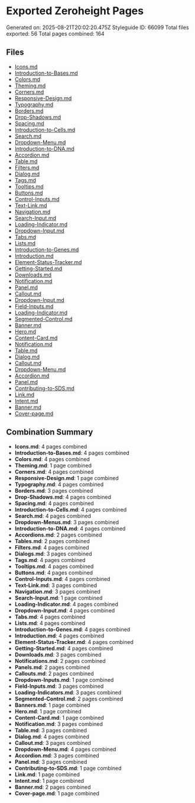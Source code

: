 # Exported Zeroheight Pages

Generated on: 2025-08-21T20:02:20.475Z
Styleguide ID: 66099
Total files exported: 56
Total pages combined: 164

## Files

- [Icons.md](./Icons.md)
- [Introduction-to-Bases.md](./Introduction-to-Bases.md)
- [Colors.md](./Colors.md)
- [Theming.md](./Theming.md)
- [Corners.md](./Corners.md)
- [Responsive-Design.md](./Responsive-Design.md)
- [Typography.md](./Typography.md)
- [Borders.md](./Borders.md)
- [Drop-Shadows.md](./Drop-Shadows.md)
- [Spacing.md](./Spacing.md)
- [Introduction-to-Cells.md](./Introduction-to-Cells.md)
- [Search.md](./Search.md)
- [Dropdown-Menu.md](./Dropdown-Menu.md)
- [Introduction-to-DNA.md](./Introduction-to-DNA.md)
- [Accordion.md](./Accordion.md)
- [Table.md](./Table.md)
- [Filters.md](./Filters.md)
- [Dialog.md](./Dialog.md)
- [Tags.md](./Tags.md)
- [Tooltips.md](./Tooltips.md)
- [Buttons.md](./Buttons.md)
- [Control-Inputs.md](./Control-Inputs.md)
- [Text-Link.md](./Text-Link.md)
- [Navigation.md](./Navigation.md)
- [Search-Input.md](./Search-Input.md)
- [Loading-Indicator.md](./Loading-Indicator.md)
- [Dropdown-Input.md](./Dropdown-Input.md)
- [Tabs.md](./Tabs.md)
- [Lists.md](./Lists.md)
- [Introduction-to-Genes.md](./Introduction-to-Genes.md)
- [Introduction.md](./Introduction.md)
- [Element-Status-Tracker.md](./Element-Status-Tracker.md)
- [Getting-Started.md](./Getting-Started.md)
- [Downloads.md](./Downloads.md)
- [Notification.md](./Notification.md)
- [Panel.md](./Panel.md)
- [Callout.md](./Callout.md)
- [Dropdown-Input.md](./Dropdown-Input.md)
- [Field-Inputs.md](./Field-Inputs.md)
- [Loading-Indicator.md](./Loading-Indicator.md)
- [Segmented-Control.md](./Segmented-Control.md)
- [Banner.md](./Banner.md)
- [Hero.md](./Hero.md)
- [Content-Card.md](./Content-Card.md)
- [Notification.md](./Notification.md)
- [Table.md](./Table.md)
- [Dialog.md](./Dialog.md)
- [Callout.md](./Callout.md)
- [Dropdown-Menu.md](./Dropdown-Menu.md)
- [Accordion.md](./Accordion.md)
- [Panel.md](./Panel.md)
- [Contributing-to-SDS.md](./Contributing-to-SDS.md)
- [Link.md](./Link.md)
- [Intent.md](./Intent.md)
- [Banner.md](./Banner.md)
- [Cover-page.md](./Cover-page.md)

## Combination Summary

- **Icons.md**: 4 pages combined
- **Introduction-to-Bases.md**: 4 pages combined
- **Colors.md**: 4 pages combined
- **Theming.md**: 1 page combined
- **Corners.md**: 4 pages combined
- **Responsive-Design.md**: 1 page combined
- **Typography.md**: 4 pages combined
- **Borders.md**: 3 pages combined
- **Drop-Shadows.md**: 4 pages combined
- **Spacing.md**: 4 pages combined
- **Introduction-to-Cells.md**: 4 pages combined
- **Search.md**: 4 pages combined
- **Dropdown-Menus.md**: 3 pages combined
- **Introduction-to-DNA.md**: 4 pages combined
- **Accordions.md**: 2 pages combined
- **Tables.md**: 2 pages combined
- **Filters.md**: 4 pages combined
- **Dialogs.md**: 3 pages combined
- **Tags.md**: 4 pages combined
- **Tooltips.md**: 4 pages combined
- **Buttons.md**: 4 pages combined
- **Control-Inputs.md**: 4 pages combined
- **Text-Link.md**: 3 pages combined
- **Navigation.md**: 3 pages combined
- **Search-Input.md**: 1 page combined
- **Loading-Indicator.md**: 4 pages combined
- **Dropdown-Input.md**: 4 pages combined
- **Tabs.md**: 4 pages combined
- **Lists.md**: 4 pages combined
- **Introduction-to-Genes.md**: 4 pages combined
- **Introduction.md**: 4 pages combined
- **Element-Status-Tracker.md**: 4 pages combined
- **Getting-Started.md**: 4 pages combined
- **Downloads.md**: 3 pages combined
- **Notifications.md**: 2 pages combined
- **Panels.md**: 2 pages combined
- **Callouts.md**: 2 pages combined
- **Dropdown-Inputs.md**: 1 page combined
- **Field-Inputs.md**: 3 pages combined
- **Loading-Indicators.md**: 3 pages combined
- **Segmented-Control.md**: 2 pages combined
- **Banners.md**: 1 page combined
- **Hero.md**: 1 page combined
- **Content-Card.md**: 1 page combined
- **Notification.md**: 3 pages combined
- **Table.md**: 3 pages combined
- **Dialog.md**: 4 pages combined
- **Callout.md**: 3 pages combined
- **Dropdown-Menu.md**: 4 pages combined
- **Accordion.md**: 3 pages combined
- **Panel.md**: 3 pages combined
- **Contributing-to-SDS.md**: 1 page combined
- **Link.md**: 1 page combined
- **Intent.md**: 1 page combined
- **Banner.md**: 2 pages combined
- **Cover-page.md**: 1 page combined
